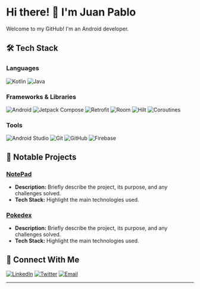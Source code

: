 
# Hi there! 👋 I'm Juan Pablo

Welcome to my GitHub! I'm an Android developer.

## 🛠️ Tech Stack

### Languages
![Kotlin](https://img.shields.io/badge/-Kotlin-7F52FF?logo=kotlin&logoColor=white&style=flat-square)
![Java](https://img.shields.io/badge/-Java-007396?logo=java&logoColor=white&style=flat-square)

### Frameworks & Libraries
![Android](https://img.shields.io/badge/-Android-3DDC84?logo=android&logoColor=white&style=flat-square)
![Jetpack Compose](https://img.shields.io/badge/-Jetpack%20Compose-4285F4?logo=jetpackcompose&logoColor=white&style=flat-square)
![Retrofit](https://img.shields.io/badge/-Retrofit-FF5722?style=flat-square)
![Room](https://img.shields.io/badge/-Room-FFCA28?style=flat-square)
![Hilt](https://img.shields.io/badge/-Hilt-1A73E8?style=flat-square)
![Coroutines](https://img.shields.io/badge/-Coroutines-009688?style=flat-square)

### Tools
![Android Studio](https://img.shields.io/badge/-Android%20Studio-3DDC84?logo=android-studio&logoColor=white&style=flat-square)
![Git](https://img.shields.io/badge/-Git-F05032?logo=git&logoColor=white&style=flat-square)
![GitHub](https://img.shields.io/badge/-GitHub-181717?logo=github&logoColor=white&style=flat-square)
![Firebase](https://img.shields.io/badge/-Firebase-FFCA28?logo=firebase&logoColor=white&style=flat-square)

## 🌟 Notable Projects

### [NotePad](https://github.com/juanpablorenau/notepad)
- **Description:** Briefly describe the project, its purpose, and any challenges solved.
- **Tech Stack:** Highlight the main technologies used.

### [Pokedex](https://github.com/juanpablorenau/pokedex)
- **Description:** Briefly describe the project, its purpose, and any challenges solved.
- **Tech Stack:** Highlight the main technologies used.

## 🤝 Connect With Me

[![LinkedIn](https://img.shields.io/badge/-LinkedIn-0A66C2?logo=linkedin&logoColor=white&style=flat-square)](https://www.linkedin.com/in/your-linkedin)
[![Twitter](https://img.shields.io/badge/-Twitter-1DA1F2?logo=twitter&logoColor=white&style=flat-square)](https://twitter.com/your-twitter)
[![Email](https://img.shields.io/badge/-Email-EA4335?logo=gmail&logoColor=white&style=flat-square)](mailto:your-email@example.com)

---

